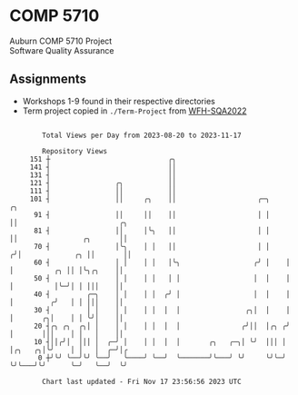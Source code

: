 # COMP 5710
Auburn COMP 5710 Project  
Software Quality Assurance

## Assignments
- Workshops 1-9 found in their respective directories
- Term project copied in `./Term-Project` from [WFH-SQA2022](https://github.com/wumphlett/WFH-SQA2022-AUBURN)

```

        Total Views per Day from 2023-08-20 to 2023-11-17

        Repository Views
     151 ┼                             ╭╮
     141 ┤                             ││
     131 ┤                             ││
     121 ┤                ╭╮           ││
     111 ┤                ││           ││
     101 ┤                ││     ╭╮    ││                    ╭─╮     ╭╮
      91 ┤                ││     ││    ││                    │ │     ││                         ╭╮
      81 ┤                ││     │╰╮   ││                    │ │     ││                ╭╮       ││
      70 ┤                │╰╮    │ │   ││                    │ │    ╭╯│             ╭╮ ││       ││
      60 ┤                │ │    │ │   │╰╮                  ╭╯ │    │ │          ╭╮ ││ │╰╮╭╮    ││
      50 ┤                │ │    │ │   │ │                  │  │    │ │          │╰─╯│ │ │││    ││
      40 ┤         ╭─╮    │ │    │ │  ╭╯ │                  │  │    │ │         ╭╯   │ │ │││    ││
      30 ┤         │ │    │ │    │ │  │  │                ╭╮│  │    │ │       ╭╮│    │ │ ╰╯│    ││
      20 ┤╭╮ ╭╮  ╭╮│ │    │ │    │ │  │  │               ╭╯││  │╭╮ ╭╯ │       │││    │ │   │    ││
      10 ┤││╭╯│  │││ │  ╭─╯ │    │ │  │  │       ╭╮   ╭─╮│ ╰╯  │││ │  │╭╮   ╭╮│╰╯    │ │   │  ╭─╯│╭
       0 ┼╯╰╯ ╰──╯╰╯ ╰──╯   ╰────╯ ╰──╯  ╰───────╯╰───╯ ╰╯     ╰╯╰─╯  ╰╯╰───╯╰╯      ╰─╯   ╰──╯  ╰╯

        Chart last updated - Fri Nov 17 23:56:56 2023 UTC
        
```
